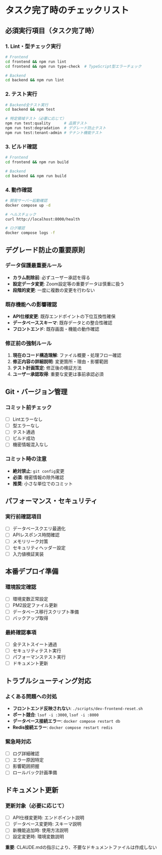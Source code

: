 # タスク完了時のチェックリスト

## 必須実行項目（タスク完了時）

### 1. Lint・型チェック実行
```bash
# Frontend
cd frontend && npm run lint
cd frontend && npm run type-check  # TypeScript型エラーチェック

# Backend  
cd backend && npm run lint
```

### 2. テスト実行
```bash
# Backend全テスト実行
cd backend && npm test

# 特定領域テスト（必要に応じて）
npm run test:quality      # 品質テスト
npm run test:degradation  # デグレード防止テスト
npm run test:tenant-admin # テナント機能テスト
```

### 3. ビルド確認
```bash
# Frontend
cd frontend && npm run build

# Backend
cd backend && npm run build
```

### 4. 動作確認
```bash
# 開発サーバー起動確認
docker compose up -d

# ヘルスチェック
curl http://localhost:8000/health

# ログ確認
docker compose logs -f
```

## デグレード防止の重要原則

### データ保護最重要ルール
- **カラム削除前**: 必ずユーザー承認を得る
- **設定データ変更**: Zoom設定等の重要データは慎重に扱う
- **段階的変更**: 一度に複数の変更を行わない

### 既存機能への影響確認
- **API仕様変更**: 既存エンドポイントの下位互換性確保
- **データベーススキーマ**: 既存データとの整合性確認  
- **フロントエンド**: 既存画面・機能の動作確認

### 修正前の強制ルール
1. **現在のコード構造理解**: ファイル概要・処理フロー確認
2. **修正内容の詳細説明**: 変更箇所・理由・影響範囲
3. **テスト計画策定**: 修正後の検証方法
4. **ユーザー承認取得**: 重要な変更は事前承認必須

## Git・バージョン管理

### コミット前チェック
- [ ] Lintエラーなし
- [ ] 型エラーなし  
- [ ] テスト通過
- [ ] ビルド成功
- [ ] 機密情報混入なし

### コミット時の注意
- **絶対禁止**: `git config`変更
- **必須**: 機密情報の除外確認
- **推奨**: 小さな単位でのコミット

## パフォーマンス・セキュリティ

### 実行前確認項目
- [ ] データベースクエリ最適化
- [ ] APIレスポンス時間確認
- [ ] メモリリーク対策
- [ ] セキュリティヘッダー設定
- [ ] 入力値検証実装

## 本番デプロイ準備

### 環境設定確認
- [ ] 環境変数正常設定
- [ ] PM2設定ファイル更新
- [ ] データベース移行スクリプト準備
- [ ] バックアップ取得

### 最終確認事項
- [ ] 全テストスイート通過
- [ ] セキュリティテスト実行
- [ ] パフォーマンステスト実行
- [ ] ドキュメント更新

## トラブルシューティング対応

### よくある問題への対処
- **フロントエンド反映されない**: `./scripts/dev-frontend-reset.sh`
- **ポート競合**: `lsof -i :3000`, `lsof -i :8000`
- **データベース接続エラー**: `docker compose restart db`
- **Redis接続エラー**: `docker compose restart redis`

### 緊急時対応
- [ ] ログ詳細確認
- [ ] エラー原因特定
- [ ] 影響範囲把握
- [ ] ロールバック計画準備

## ドキュメント更新

### 更新対象（必要に応じて）
- [ ] API仕様変更時: エンドポイント説明
- [ ] データベース変更時: スキーマ説明  
- [ ] 新機能追加時: 使用方法説明
- [ ] 設定変更時: 環境変数説明

**重要**: CLAUDE.mdの指示により、不要なドキュメントファイルは作成しない